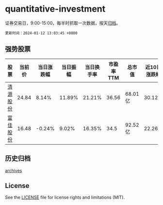 # quantitative-investment

证券交易日，9:00-15:00，每半时抓取一次数据，按天[归档](archives)。

`更新时间：2024-01-12 13:03:45 +0800`

## 强势股票

|股票|当前价|当日涨跌幅|当日振幅|当日换手率|市盈率TTM|总市值|近10日涨跌幅|
|----|----|----|----|----|----|----|----|
|[清源股份](https://xueqiu.com/S/SH603628)|24.84|8.14%|11.89%|21.21%|36.56|68.01亿|30.12%|
|[富佳股份](https://xueqiu.com/S/SH603219)|16.48|-0.24%|9.02%|16.35%|34.5|92.52亿|22.26%|

## 历史归档

[archives](archives)

## License

See the [LICENSE](LICENSE) file for license rights and limitations (MIT).